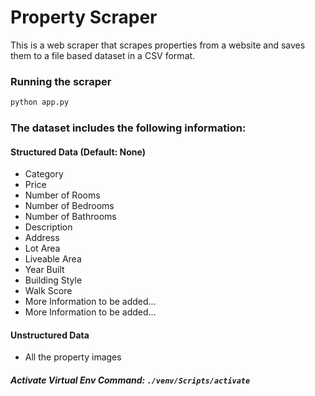 # Property Scraper

This is a web scraper that scrapes properties from a website and saves them to a file based dataset in a CSV format.

### Running the scraper
```bash
python app.py
```

### The dataset includes the following information:

#### Structured Data (Default: None)
- Category
- Price
- Number of Rooms
- Number of Bedrooms
- Number of Bathrooms
- Description
- Address
- Lot Area
- Liveable Area
- Year Built
- Building Style
- Walk Score
- More Information to be added...
- More Information to be added...

#### Unstructured Data
- All the property images


##### Activate Virtual Env Command: ```./venv/Scripts/activate```